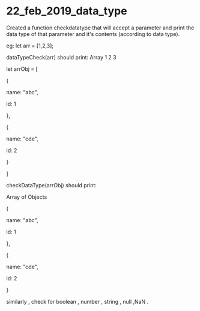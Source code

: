 # 22_feb_2019_data_type
Created a function checkdatatype that will accept a parameter and print the data type of that parameter and it's contents (according to data type).


eg:
let arr = [1,2,3];

dataTypeCheck(arr) should print:
Array
1
2
3



let arrObj = [

{

name: "abc",

id: 1

},

{

name: "cde",

id: 2

}

]



checkDataType(arrObj) should print:

Array of Objects


{

name: "abc",

id: 1

},

{

name: "cde",

id: 2

}

similarly , check for boolean , number , string , null ,NaN .

